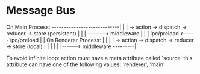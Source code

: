# Message Bus

On Main Process:
                            ----------------------------|
                            |                           |
-> action -> dispatch -> reducer -> store (persistent)  |
                            |                           |
                            ------> middleware          |
                                        |               |
                        ipc/preload <----         ipc/preload
                            |                           |
On Renderer Process:        |                           |
                            |                           |
-> action -> dispatch -> reducer -> store (local)       |
                            |                           |
                            |                           |
                            |-----> middleware ---------|


To avoid infinite loop:
    action must have a meta attribute called 'source'
    this attribute can have one of the following values: 'renderer', 'main'